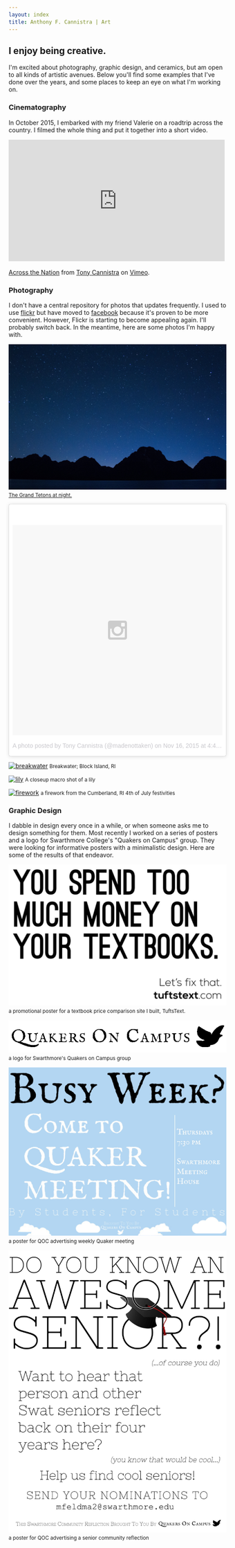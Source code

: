 ```yaml
---
layout: index
title: Anthony F. Cannistra | Art
---
```

## I enjoy being creative.
I'm excited about photography, graphic design, and ceramics, but am open to all kinds of artistic avenues. Below you'll find some examples that I've done over the years, and some places to keep an eye on what I'm working on.

### Cinematography
In October 2015, I embarked with my friend Valerie on a roadtrip across the country. I filmed the whole thing and put it together into a short video. 
<iframe src="https://player.vimeo.com/video/146180267" width="500" height="281" frameborder="0" webkitallowfullscreen mozallowfullscreen allowfullscreen></iframe> <p><a href="https://vimeo.com/146180267">Across the Nation</a> from <a href="https://vimeo.com/tonycannistra">Tony Cannistra</a> on <a href="https://vimeo.com">Vimeo</a>.</p>

### Photography
I don't have a central repository for photos that updates frequently. I used to use [flickr](http://www.flickr.com/photos/acannistra) but have moved to [facebook](https://www.facebook.com/tony.cannistra/photos_albums) because it's proven to be more convenient. However, Flickr is starting to become appealing again. I'll probably switch back. In the meantime, here are some photos I'm happy with.

<a href="content/tetons_night.jpg">![tetons_night](content/tetons_night.jpg)</a>
<small>[The Grand Tetons at night.](https://en.wikipedia.org/wiki/Grand_Teton_National_Park)</small>

<blockquote class="instagram-media" data-instgrm-version="6" style=" background:#FFF; border:0; border-radius:3px; box-shadow:0 0 1px 0 rgba(0,0,0,0.5),0 1px 10px 0 rgba(0,0,0,0.15); margin: 1px; max-width:658px; padding:0; width:99.375%; width:-webkit-calc(100% - 2px); width:calc(100% - 2px);"><div style="padding:8px;"> <div style=" background:#F8F8F8; line-height:0; margin-top:40px; padding:50.0% 0; text-align:center; width:100%;"> <div style=" background:url(data:image/png;base64,iVBORw0KGgoAAAANSUhEUgAAACwAAAAsCAMAAAApWqozAAAAGFBMVEUiIiI9PT0eHh4gIB4hIBkcHBwcHBwcHBydr+JQAAAACHRSTlMABA4YHyQsM5jtaMwAAADfSURBVDjL7ZVBEgMhCAQBAf//42xcNbpAqakcM0ftUmFAAIBE81IqBJdS3lS6zs3bIpB9WED3YYXFPmHRfT8sgyrCP1x8uEUxLMzNWElFOYCV6mHWWwMzdPEKHlhLw7NWJqkHc4uIZphavDzA2JPzUDsBZziNae2S6owH8xPmX8G7zzgKEOPUoYHvGz1TBCxMkd3kwNVbU0gKHkx+iZILf77IofhrY1nYFnB/lQPb79drWOyJVa/DAvg9B/rLB4cC+Nqgdz/TvBbBnr6GBReqn/nRmDgaQEej7WhonozjF+Y2I/fZou/qAAAAAElFTkSuQmCC); display:block; height:44px; margin:0 auto -44px; position:relative; top:-22px; width:44px;"></div></div><p style=" color:#c9c8cd; font-family:Arial,sans-serif; font-size:14px; line-height:17px; margin-bottom:0; margin-top:8px; overflow:hidden; padding:8px 0 7px; text-align:center; text-overflow:ellipsis; white-space:nowrap;"><a href="https://www.instagram.com/p/-KplTWKFmO/" style=" color:#c9c8cd; font-family:Arial,sans-serif; font-size:14px; font-style:normal; font-weight:normal; line-height:17px; text-decoration:none;" target="_blank">A photo posted by Tony Cannistra (@madenottaken)</a> on <time style=" font-family:Arial,sans-serif; font-size:14px; line-height:17px;" datetime="2015-11-17T00:49:13+00:00">Nov 16, 2015 at 4:49pm PST</time></p></div></blockquote> <script async defer src="//platform.instagram.com/en_US/embeds.js"></script>

<a href="http://farm5.staticflickr.com/4098/4886736018_f94a6ff591_b.jpg">![breakwater](http://farm5.staticflickr.com/4098/4886736018_f94a6ff591_b.jpg)</a>
<small>Breakwater; Block Island, RI</small>

<a href="http://farm7.staticflickr.com/6029/5938038493_dfc9cf3d71_b.jpg">![lily](http://farm7.staticflickr.com/6029/5938038493_dfc9cf3d71_b.jpg)</a>
<small>A closeup macro shot of a lily</small>

<a href="http://farm7.staticflickr.com/6040/5899936258_4d0d7d3857_b.jpg">![firework](http://farm7.staticflickr.com/6040/5899936258_4d0d7d3857_b.jpg)</a>
<small>a firework from the Cumberland, RI 4th of July festivities</small>



### Graphic Design
I dabble in design every once in a while, or when someone asks me to design something for them. Most recently I worked on a series of posters and a logo for Swarthmore College's "Quakers on Campus" group. They were looking for informative posters with a minimalistic design. Here are some of the results of that endeavor.

<a href="content/tuftstext_poster.jpg">![tuftstext_poster](content/tuftstext_poster.jpg)</a>
<small>a promotional poster for a textbook price comparison site I built, TuftsText.</small>    

<a href="content/qoc_logo.gif">![qoc_logo](content/qoc_logo.gif)</a>
<small>a logo for Swarthmore's Quakers on Campus group</small>	

<a href="content/qoc_meeting_poster.jpg">![qoc_meeting_poster](content/qoc_meeting_poster.jpg)</a>
<small>a poster for QOC advertising weekly Quaker meeting</small>

<a href="content/qoc_senior_poster.jpg">![qoc_senior_poster](content/qoc_senior_poster.jpg)</a>
<small>a poster for QOC advertising a senior community reflection</small>